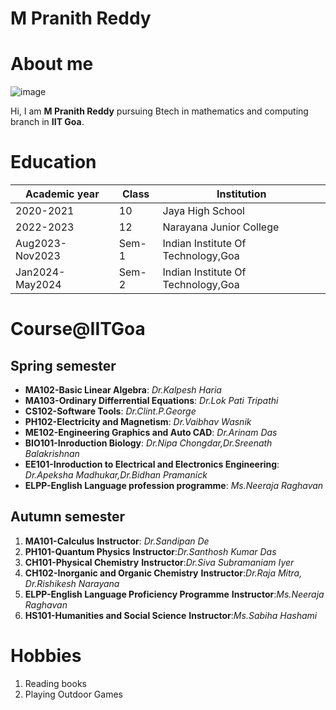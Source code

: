 # M Pranith Reddy
# About me
![image](https://github.com/marampranithreddy/marampranithreddy.github.io/assets/158202312/478699cf-5cfd-4818-a990-d9273ce59c93)

Hi, I am **M Pranith Reddy** pursuing Btech in mathematics and computing branch in **IIT Goa**. 
# Education
|Academic year             |                Class                        |                Institution  |
|----------|--------|-----------|
|2020-2021                    |              10|   Jaya High School
|2022-2023                    |              12|   Narayana Junior College
|Aug2023-Nov2023              |           Sem-1|  Indian Institute Of Technology,Goa
|Jan2024-May2024              |           Sem-2|  Indian Institute Of Technology,Goa
# Course@IITGoa
## Spring semester
- **MA102-Basic Linear Algebra**: *Dr.Kalpesh Haria*
 - **MA103-Ordinary Differrential Equations**: *Dr.Lok Pati Tripathi*
 - **CS102-Software Tools**: *Dr.Clint.P.George*
 - **PH102-Electricity and Magnetism**: *Dr.Vaibhav Wasnik*
 - **ME102-Engineering Graphics and Auto CAD**: *Dr.Arinam Das*
 - **BIO101-Inroduction Biology**: *Dr.Nipa Chongdar,Dr.Sreenath Balakrishnan*
 - **EE101-Inroduction to Electrical and Electronics Engineering**: *Dr.Apeksha Madhukar,Dr.Bidhan Pramanick*
 - **ELPP-English Language profession programme**: *Ms.Neeraja Raghavan*
   
## Autumn semester
1. **MA101-Calculus**
  **Instructor**: *Dr.Sandipan De*
2. **PH101-Quantum Physics**
   **Instructor**:*Dr.Santhosh Kumar Das*
3. **CH101-Physical Chemistry**
   **Instructor**:*Dr.Siva Subramaniam Iyer*
4. **CH102-Inorganic and Organic Chemistry**
   **Instructor**:*Dr.Raja Mitra, Dr.Rishikesh Narayana*
5. **ELPP-English Language Proficiency Programme**
    **Instructor**:*Ms.Neeraja Raghavan*
6. **HS101-Humanities and Social Science**
     **Instructor**:*Ms.Sabiha Hashami*

# Hobbies
1. Reading books
2. Playing Outdoor Games

